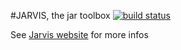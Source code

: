 #JARVIS, the jar toolbox [![build status](https://secure.travis-ci.org/rlespinasse/jarvis.png)](http://travis-ci.org/rlespinasse/jarvis)

See [Jarvis website](http://rlespinasse.github.com/jarvis) for more infos
